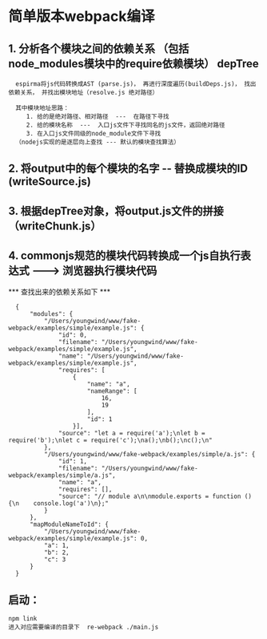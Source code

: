 # 简单版本webpack编译

## 1. 分析各个模块之间的依赖关系 （包括node_modules模块中的require依赖模块） depTree

      espirma将js代码转换成AST (parse.js)， 再进行深度遍历(buildDeps.js)， 找出依赖关系， 并找出模块地址（resolve.js 绝对路径）

      其中模块地址思路：
         1. 给的是绝对路径、相对路径  ---  在路径下寻找
         2. 给的模块名称  ---  入口js文件下寻找同名的js文件，返回绝对路径
         3. 在入口js文件同级的node_module文件下寻找
      （nodejs实现的是逐层向上查找 --- 默认的模块查找算法）

## 2. 将output中的每个模块的名字 -- 替换成模块的ID (writeSource.js)

## 3. 根据depTree对象，将output.js文件的拼接 （writeChunk.js）

## 4. commonjs规范的模块代码转换成一个js自执行表达式  --->  浏览器执行模块代码

*** 查找出来的依赖关系如下 ***
```
  {
      "modules": {
          "/Users/youngwind/www/fake-webpack/examples/simple/example.js": {
              "id": 0,
              "filename": "/Users/youngwind/www/fake-webpack/examples/simple/example.js",
              "name": "/Users/youngwind/www/fake-webpack/examples/simple/example.js",
              "requires": [
                  {
                      "name": "a",
                      "nameRange": [
                          16,
                          19
                      ],
                      "id": 1
                  }],
              "source": "let a = require('a');\nlet b = require('b');\nlet c = require('c');\na();\nb();\nc();\n"
          },
          "/Users/youngwind/www/fake-webpack/examples/simple/a.js": {
              "id": 1,
              "filename": "/Users/youngwind/www/fake-webpack/examples/simple/a.js",
              "name": "a",
              "requires": [],
              "source": "// module a\n\nmodule.exports = function () {\n    console.log('a')\n};"
          }
      },
      "mapModuleNameToId": {
          "/Users/youngwind/www/fake-webpack/examples/simple/example.js": 0,
          "a": 1,
          "b": 2,
          "c": 3
      }
  }
```


## 启动：
    npm link
    进入对应需要编译的目录下  re-webpack ./main.js

